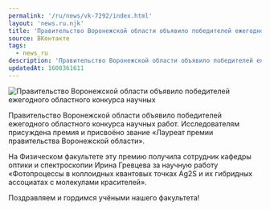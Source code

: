 ```yaml
---
permalink: '/ru/news/vk-7292/index.html'
layout: 'news.ru.njk'
title: 'Правительство Воронежской области объявило победителей ежегодного областного конкурса научных работ'
source: ВКонтакте
tags:
  - news_ru
description: 'Правительство Воронежской области объявило победителей ежегодного областного конкурса научных работ'
updatedAt: 1608361611
---
```

![Правительство Воронежской области объявило победителей ежегодного областного конкурса научных](https://sun9-76.userapi.com/impg/nB1UMiwlQRHs4N8jCQMUNO4r3dgR3CpE0jXi-g/X9ZH5z0nnBk.jpg?size=1280x854&quality=96&sign=9f3951ee1add89b281b64d57bb4e8bdd&c_uniq_tag=hk9boCCw--cWSVE17cMWC636WbG9XeqR0EmAEaPvK5A&type=album)

Правительство Воронежской области объявило победителей ежегодного областного конкурса научных работ. Исследователям присуждена премия и присвоёно звание «Лауреат премии правительства Воронежской области».

На Физическом факультете эту премию получила сотрудник кафедры оптики и спектроскопии Ирина Гревцева за научную работу «Фотопроцессы в коллоидных квантовых точках Ag2S и их гибридных ассоциатах с молекулами красителей».

Поздравляем и гордимся учёными нашего факультета!
